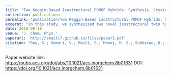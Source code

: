 ```yaml
---
title: "Two Keggin-Based Isostructural POMOF Hybrids: Synthesis, Crystal Structure, and Catalytic Properties"
collection: publications
permalink: "publication/Two Keggin-Based Isostructural POMOF Hybrids: Synthesis, Crystal Structure, and Catalytic Properties"
excerpt: "In this study, we synthesized two novel isostructural twin hybrids, Comp1: [H(C10H10N2)Cu2][PMo12O40] and Comp2: [H(C10H10N2)Cu2][PW12O40], using Keggin ions, Cu(I) cations, and 4,4′-bipyridine. My role involved the hydrothermal synthesis of both compounds, successful isolation of pure, homogeneous crystals, and their application as catalysts in the oxidation of various organic compounds like ethylbenzene, cyclohexanol, and cyclooctene. Both compounds formed crystals in the monoclinic P21/c space group with closely matching lattice parameters and crystal structures. Despite their structural similarity, Comp2 exhibited superior catalytic performance, particularly in the oxidation of ethylbenzene and cyclooctene, as well as in the photocatalytic degradation of methylene blue. Furthermore, studies on their electrochemical pseudocapacitance suggest potential applications of these polyoxometalate-based metal-organic frameworks (POMOFs) in charge storage and conducting devices, contingent upon enhancements in their electrochemical stability."
date: 2018-09-18
venue: 'J. Chem. Phys.'
paperurl: 'http://smaiti7.github.io/files/paper1.pdf'
citation: "Roy, S.; Vemuri, V.; Maiti, S.; Manoj, K. S.; Subbarao, U.; Peter, S. C. &quot;Two Keggin-Based Isostructural POMOF Hybrids: Synthesis, Crystal Structure, and Catalytic Properties.&quot; <i>J. Chem. Phys.</i> <b>2018</b>, 57, 19, 12078–12092"
---
```


Paper website link: https://pubs.acs.org/doi/abs/10.1021/acs.inorgchem.8b01631
DOI: https://doi.org/10.1021/acs.inorgchem.8b01631